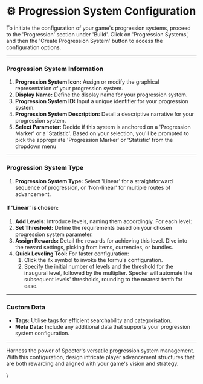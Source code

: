 # ⚙️ Progression System Configuration

To initiate the configuration of your game's progression systems, proceed to the 'Progression' section under 'Build'. Click on 'Progression Systems', and then the 'Create Progression System' button to access the configuration options.

***

### **Progression System Information**

1. **Progression System Icon:** Assign or modify the graphical representation of your progression system.
2. **Display Name:** Define the display name for your progression system.
3. **Progression System ID:** Input a unique identifier for your progression system.
4. **Progression System Description:** Detail a descriptive narrative for your progression system.
5. **Select Parameter:** Decide if this system is anchored on a 'Progression Marker' or a 'Statistic'. Based on your selection, you'll be prompted to pick the appropriate 'Progression Marker' or 'Statistic' from the dropdown menu

***

### Progression System Type

1. **Progression System Type:** Select 'Linear' for a straightforward sequence of progression, or 'Non-linear' for multiple routes of advancement.

#### **If 'Linear' is chosen:**

1. **Add Levels:** Introduce levels, naming them accordingly. For each level:
2. **Set Threshold:** Define the requirements based on your chosen progression system parameter.
3. **Assign Rewards:** Detail the rewards for achieving this level. Dive into the reward settings, picking from items, currencies, or bundles.
4. **Quick Leveling Tool:** For faster configuration:
   1. Click the `fx` symbol to invoke the formula configuration.
   2. Specify the initial number of levels and the threshold for the inaugural level, followed by the multiplier. Specter will automate the subsequent levels' thresholds, rounding to the nearest tenth for ease.

***

### Custom Data

* **Tags:** Utilise tags for efficient searchability and categorisation.
* **Meta Data:** Include any additional data that supports your progression system configuration.

***

Harness the power of Specter's versatile progression system management. With this configuration, design intricate player advancement structures that are both rewarding and aligned with your game's vision and strategy.



\

